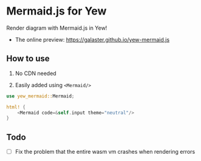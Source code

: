 Mermaid.js for Yew
==================

Render diagram with Mermaid.js in Yew!

- The online preview: https://galaster.github.io/yew-mermaid.js

## How to use

1. No CDN needed

2. Easily added using `<Mermaid/>`

```rust
use yew_mermaid::Mermaid;

html! {
    <Mermaid code=&self.input theme="neutral"/>
}
```

## Todo

- [ ] Fix the problem that the entire wasm vm crashes when rendering errors
